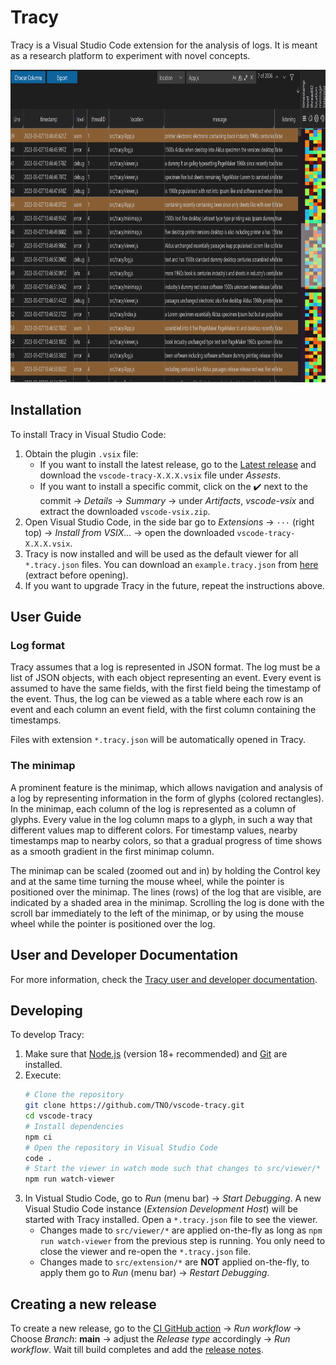 # Tracy
Tracy is a Visual Studio Code extension for the analysis of logs. It is meant as a research platform to experiment with novel concepts.

<div align="center">
    <a href="https://github.com/TNO/vscode-tracy">
        <img height="500" src=".github/screenshot.png">
    </a>
</div>

## Installation
To install Tracy in Visual Studio Code:
1. Obtain the plugin `.vsix` file:
    - If you want to install the latest release, go to the [Latest release](https://github.com/TNO/vscode-tracy/releases/latest) and download the `vscode-tracy-X.X.X.vsix` file under *Assests*.
    - If you want to install a specific commit, click on the :heavy_check_mark: next to the commit -> *Details* -> *Summary* -> under *Artifacts*, *vscode-vsix* and extract the downloaded `vscode-vsix.zip`.
1. Open Visual Studio Code, in the side bar go to *Extensions* -> `···` (right top) -> *Install from VSIX...* -> open the downloaded `vscode-tracy-X.X.X.vsix`.
1. Tracy is now installed and will be used as the default viewer for all `*.tracy.json` files. You can download an `example.tracy.json` from [here](https://github.com/TNO/vscode-tracy/raw/main/examples/dummy.tracy.json.zip) (extract before opening).
1. If you want to upgrade Tracy in the future, repeat the instructions above.

## User Guide

### Log format

Tracy assumes that a log is represented in JSON format. The log must be a list of JSON objects, with each object representing an event. Every event is assumed to have the same fields, with the first field being the timestamp of the event. Thus, the log can be viewed as a table where each row is an event and each column an event field, with the first column containing the timestamps.

Files with extension `*.tracy.json` will be automatically opened in Tracy.

### The minimap

A prominent feature is the minimap, which allows navigation and analysis of a log by representing information in the form of glyphs (colored rectangles). In the minimap, each column of the log is represented as a column of glyphs. Every value in the log column maps to a glyph, in such a way that different values map to different colors. For timestamp values, nearby timestamps map to nearby colors, so that a gradual progress of time shows as a smooth gradient in the first minimap column.

The minimap can be scaled (zoomed out and in) by holding the Control key and at the same time turning the mouse wheel, while the pointer is positioned over the minimap. The lines (rows) of the log that are visible, are indicated by a shaded area in the minimap. Scrolling the log is done with the scroll bar immediately to the left of the minimap, or by using the mouse wheel while the pointer is positioned over the log.

## User and Developer Documentation
For more information, check the [Tracy user and developer documentation](https://tno.github.io/vscode-tracy/).

## Developing
To develop Tracy:
1. Make sure that [Node.js](https://nodejs.org/en/) (version 18+ recommended) and [Git](https://git-scm.com/) are installed.
1. Execute: 
    ```bash
    # Clone the repository
    git clone https://github.com/TNO/vscode-tracy.git
    cd vscode-tracy
    # Install dependencies
    npm ci 
    # Open the repository in Visual Studio Code
    code .
    # Start the viewer in watch mode such that changes to src/viewer/* are applied on-the-fly
    npm run watch-viewer
    ```
1. In Vistual Studio Code, go to *Run* (menu bar) -> *Start Debugging*. A new Visual Studio Code instance (*Extension Development Host*) will be started with Tracy installed. Open a `*.tracy.json` file to see the viewer.
    - Changes made to `src/viewer/*` are applied on-the-fly as long as `npm run watch-viewer` from the previous step is running. You only need to close the viewer and re-open the `*.tracy.json` file.
    - Changes made to `src/extension/*` are **NOT** applied on-the-fly, to apply them go to *Run* (menu bar) -> *Restart Debugging*.

## Creating a new release
To create a new release, go to the [CI GitHub action](https://github.com/TNO/vscode-tracy/actions/workflows/ci.yml) -> *Run workflow* -> Choose *Branch*: **main** -> adjust the *Release type* accordingly -> *Run workflow*. Wait till build completes and add the [release notes](https://github.com/TNO/vscode-tracy/releases/latest).
